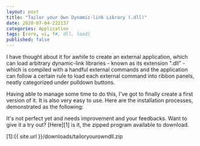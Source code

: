 ```yaml
---
layout: post
title: "Tailor your Own Dynamic-link Library (.dll)"
date: 2020-07-04-222137 
categories: Application
tags: [core, ui, f#, dll, load]
published: false
---
```


I have thought about it for awhile to create an external application, which can load arbitrary dynamic-link libraries - known as its extension ".dll" - which is compiled with a handful external commands and the application can follow a certain rule to load each external command into ribbon panels, neatly categorized under pulldown buttons.

Having able to manage some time to do this, I've got to finally create a first version of it. It is also very easy to use. Here are the installation processes, demonstrated as the following: 



It's not perfect yet and needs improvement and your feedbacks. Want to give it a try out? [Here][1] is it, the zipped program available to download.

[1]:{{ site.url }}/downloads/tailoryourowndll.zip
